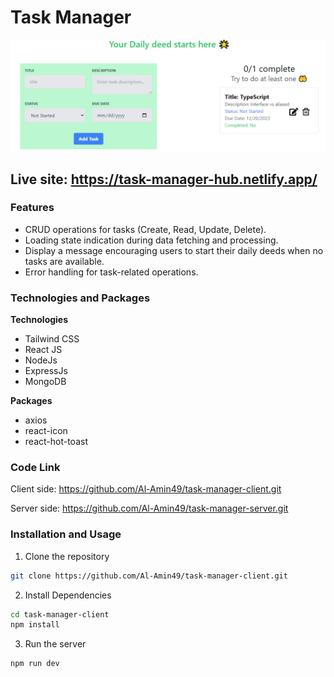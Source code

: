 # Task Manager
![task-manager](taskManager.PNG)

## Live site: https://task-manager-hub.netlify.app/
### Features
- CRUD operations for tasks (Create, Read, Update, Delete).
- Loading state indication during data fetching and processing.
- Display a message encouraging users to start their daily deeds when no tasks are available.
- Error handling for task-related operations.
### Technologies and Packages
**Technologies**
- Tailwind CSS
- React JS
- NodeJs
- ExpressJs
- MongoDB

**Packages**
- axios
- react-icon
- react-hot-toast

### Code Link
Client side: https://github.com/Al-Amin49/task-manager-client.git

Server side: https://github.com/Al-Amin49/task-manager-server.git

### Installation and Usage
1. Clone the repository
```bash
git clone https://github.com/Al-Amin49/task-manager-client.git

```
2. Install Dependencies
```bash
cd task-manager-client
npm install

```
3. Run the server
```
npm run dev
```


